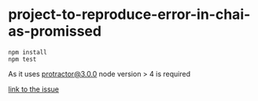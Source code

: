   # project-to-reproduce-error-in-chai-as-promissed
```
npm install
npm test
```
As it uses protractor@3.0.0 node version > 4 is required

[link to the issue](https://github.com/domenic/chai-as-promised/issues/137)
